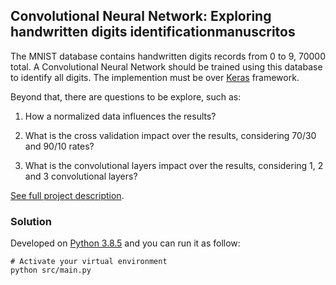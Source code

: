 ## Convolutional Neural Network: Exploring handwritten digits identificationmanuscritos
The MNIST database contains handwritten digits records from 0 to 9, 70000 total. A Convolutional Neural Network should be trained using this database to identify all digits. The implemention must be over [Keras](https://keras.io/) framework.

Beyond that, there are questions to be explore, such as:

1. How a normalized data influences the results?

2. What is the cross validation impact over the results, considering 70/30 and 90/10 rates?

3. What is the convolutional layers impact over the results, considering 1, 2 and 3 convolutional layers?

[See full project description](ref/proj4r-iia-1-2020.pdf).

### Solution
Developed on [Python 3.8.5](https://www.python.org/downloads/release/python-385/) and you can run it as follow:

```
# Activate your virtual environment
python src/main.py
```
